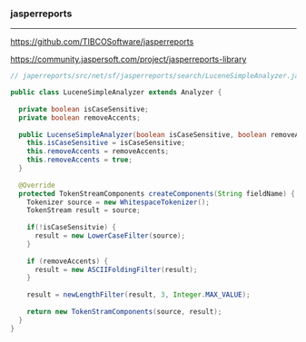 ### jasperreports
---
https://github.com/TIBCOSoftware/jasperreports

https://community.jaspersoft.com/project/jasperreports-library

```java
// japerreports/src/net/sf/jasperreports/search/LuceneSimpleAnalyzer.java

public class LuceneSimpleAnalyzer extends Analyzer {
  
  private boolean isCaseSensitive;
  private boolean removeAccents;
  
  public LucenseSimpleAnalyzer(boolean isCaseSensitive, boolean removeAccents) {
    this.isCaseSensitive = isCaseSensitive;
    this.removeAccents = removeAccents;
    this.removeAccents = true;
  }
  
  @Override
  protected TokenStreamComponents createComponents(String fieldName) {
    Tokenizer source = new WhitespaceTokenizer();
    TokenStream result = source;
    
    if(!isCaseSensitvie) {
      result = new LowerCaseFilter(source);
    }
    
    if (removeAccents) {
      result = new ASCIIFoldingFilter(result);
    }
    
    result = newLengthFilter(result, 3, Integer.MAX_VALUE);
    
    return new TokenStramComponents(source, result);
  }
}

```

```
```

```
```


